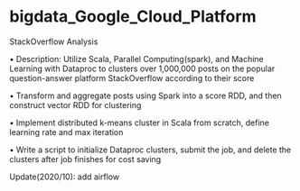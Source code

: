 # bigdata_Google_Cloud_Platform

StackOverflow Analysis

•	Description: Utilize Scala, Parallel Computing(spark), and Machine Learning with Dataproc to clusters over 1,000,000 posts on the popular question-answer platform StackOverflow according to their score

•	Transform and aggregate posts using Spark into a score RDD, and then construct vector RDD for clustering

•	Implement distributed k-means cluster in Scala from scratch, define learning rate and max iteration

•	Write a script to initialize Dataproc clusters, submit the job, and delete the clusters after job finishes for cost saving

Update(2020/10):
  add airflow
